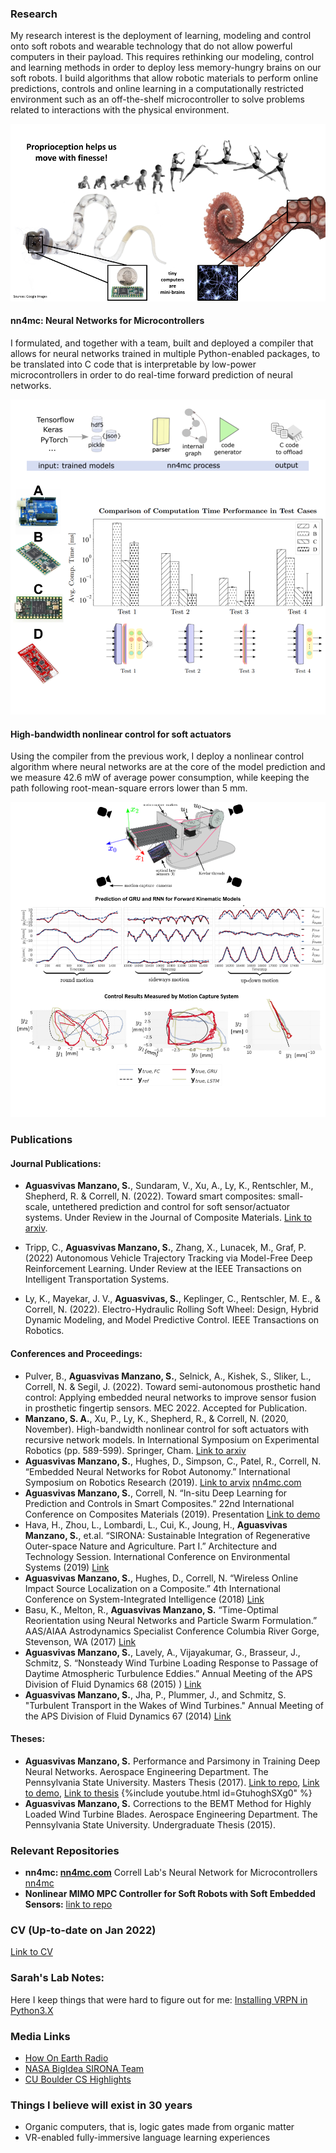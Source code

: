 ### Research

My research interest is the deployment of learning, modeling and control onto soft 
robots and wearable technology that do not allow powerful computers in their payload. 
This requires rethinking our modeling, control and learning methods in order 
to deploy less memory-hungry brains on our soft robots. I build algorithms that allow 
robotic materials to perform online predictions, controls and online learning in a 
computationally restricted environment such as an off-the-shelf microcontroller to 
solve problems related to interactions with the physical environment. 

![alt text](img/3mt_slide.png)

#### nn4mc: Neural Networks for Microcontrollers

I formulated, and together with a team, built and deployed a compiler that allows for neural networks trained in multiple Python-enabled packages, to be translated into C code that is interpretable by low-power microcontrollers in order to do real-time forward prediction of neural networks. 

![alt text](img/nn4mc_overview.png)


#### High-bandwidth nonlinear control for soft actuators

Using the compiler from the previous work, I deploy a nonlinear control algorithm where neural networks are at the core of the model prediction and we measure 42.6 mW of average power consumption, while keeping the path following root-mean-square errors lower than 5 mm. 

![alt text](img/iser2020.png)

### Publications

#### Journal Publications:

- **Aguasvivas Manzano, S.**, Sundaram, V., Xu, A., Ly, K., Rentschler, M., Shepherd, R. & Correll, N. (2022). Toward smart composites: small-scale, untethered prediction and control for soft sensor/actuator systems. Under Review in the Journal of Composite Materials. [Link to arxiv](https://arxiv.org/abs/2205.10940). 

- Tripp, C., **Aguasvivas Manzano, S.**, Zhang, X., Lunacek, M., Graf, P. (2022) Autonomous Vehicle Trajectory Tracking via Model-Free Deep Reinforcement Learning. Under Review at the IEEE Transactions on Intelligent Transportation Systems.

- Ly, K., Mayekar, J. V., **Aguasvivas, S.**, Keplinger, C., Rentschler, M. E., & Correll, N. (2022). Electro-Hydraulic Rolling Soft Wheel: Design, Hybrid Dynamic Modeling, and Model Predictive Control. IEEE Transactions on Robotics.

#### Conferences and Proceedings:

- Pulver, B., **Aguasvivas Manzano, S.**, Selnick, A., Kishek, S., Sliker, L., Correll, N. & Segil, J. (2022). Toward semi-autonomous prosthetic hand control: Applying embedded neural networks to improve sensor fusion in prosthetic fingertip sensors. MEC 2022. Accepted for Publication.
- **Manzano, S. A.**, Xu, P., Ly, K., Shepherd, R., & Correll, N. (2020, November). High-bandwidth nonlinear control for soft actuators with recursive network models. In International Symposium on Experimental Robotics (pp. 589-599). Springer, Cham. [Link to arxiv](https://arxiv.org/abs/2101.01139)
- **Aguasvivas Manzano, S.**, Hughes, D., Simpson, C., Patel, R., Correll, N. “Embedded Neural Networks for Robot Autonomy.” International Symposium on Robotics Research (2019). [Link to arvix](https://arxiv.org/abs/1911.03848) [nn4mc.com](https://nn4mc.com/)
- **Aguasvivas Manzano, S.**, Correll, N. “In-situ Deep Learning for Prediction and Controls in Smart Composites.” 22nd International Conference on Composites Materials (2019). Presentation [Link to demo](https://www.youtube.com/watch?time_continue=12&v=0X3X-foe6hc)
- Hava, H., Zhou, L., Lombardi, L., Cui, K., Joung, H., **Aguasvivas Manzano, S.**, et.al. “SIRONA: Sustainable Integration of Regenerative Outer-space Nature and Agriculture. Part I.” Architecture and Technology Session. International Conference on Environmental Systems (2019) [Link](https://ttu-ir.tdl.org/handle/2346/84413)
- **Aguasvivas Manzano, S.**, Hughes, D., Correll, N. “Wireless Online Impact Source Localization on a Composite.” 4th International Conference on System-Integrated Intelligence (2018) [Link](https://www.youtube.com/watch?v=0UA5F83giOA)
- Basu, K., Melton, R., **Aguasvivas Manzano, S.** “Time-Optimal Reorientation using Neural Networks and Particle Swarm Formulation.” AAS/AIAA Astrodynamics Specialist Conference Columbia River Gorge, Stevenson, WA (2017) [Link](http://www.univelt.com/book=6408)
- **Aguasvivas Manzano, S.**, Lavely, A., Vijayakumar, G., Brasseur, J., Schmitz, S. “Nonsteady Wind Turbine Loading Response to Passage of Daytime Atmospheric Turbulence Eddies.” Annual Meeting of the APS Division of Fluid Dynamics 68 (2015)
) [Link](https://www.youtube.com/watch?v=0UA5F83giOA)
- **Aguasvivas Manzano, S.**, Jha, P., Plummer, J., and Schmitz, S. "Turbulent Transport in the Wakes of Wind Turbines." Annual Meeting of the APS Division of Fluid Dynamics 67 (2014) [Link](https://www.youtube.com/watch?v=2V_Vn-EWB5Q&t=82s)

#### Theses:

- **Aguasvivas Manzano, S.** Performance and Parsimony in Training Deep Neural Networks. Aerospace Engineering Department. The Pennsylvania State University. Masters Thesis (2017). [Link to repo](https://github.com/sarahaguasvivas/my_own_neural_network), [Link to demo](https://www.youtube.com/watch?v=GtuhoghSXg0&t=), [Link to thesis](https://etda.libraries.psu.edu/catalog/13814sia5396)
    {%include youtube.html id=GtuhoghSXg0" %}
- **Aguasvivas Manzano, S.** Corrections to the BEMT Method for Highly Loaded Wind Turbine Blades. Aerospace Engineering Department. The Pennsylvania State University. Undergraduate Thesis (2015).

### Relevant Repositories

- **nn4mc: [nn4mc.com](https://nn4mc.com/)** Correll Lab's Neural Network for Microcontrollers [nn4mc](https://github.com/correlllab/nn4mc)
- **Nonlinear MIMO MPC Controller for Soft Robots with Soft Embedded Sensors:** 
    [link to repo](https://github.com/sarahaguasvivas/gpc_controller)

### CV (Up-to-date on Jan 2022)

[Link to CV](https://github.com/sarahaguasvivas/sarahaguasvivas.github.io/blob/master/docs/CV_AguasvivasManzano_Sarah.pdf)

### Sarah's Lab Notes:

Here I keep things that were hard to figure out for me: 
[Installing VRPN in Python3.X](https://github.com/sarahaguasvivas/sarahaguasvivas.github.io/blob/master/lab_notes/vrpn_client.md)

### Media Links
- [How On Earth Radio](https://howonearthradio.org/archives/tag/sarah-aguasvivas)
- [NASA BigIdea SIRONA Team](https://www.colorado.edu/engineering/2019/05/30/all-woman-engineering-team-earns-most-innovative-award-nasa-mars-competition)
- [CU Boulder CS Highlights](https://www.colorado.edu/cs/2018/09/13/joke-him-i-still-live-my-life-sometimes-dangerously-optimistic-sarah-aguasvivas-manzano)

### Things I believe will exist in 30 years
- Organic computers, that is, logic gates made from organic matter
- VR-enabled fully-immersive language learning experiences
